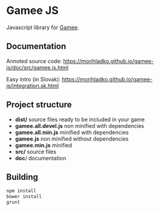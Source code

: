 Gamee JS
========

Javascript library for [Gamee].

Documentation
-------------
                                                                                                         
Annoted source code: https://morihladko.github.io/gamee-js/doc/src/gamee.js.html

Easy intro (in Slovak): https://morihladko.github.io/gamee-js/integration.sk.html

Project structure
-----------------

* __dist/__ source files ready to be included in your game
 * __gamee.all.devel.js__ non minified with dependencies
 * __gamee.all.min.js__ minified with dependencies
 * __gamee.js__ non minified without dependencies
 * __gamee.min.js__ minified
* __src/__ source files
* __doc__/ documentation

[Gamee]:http://www.gameeapp.com/


Building
--------

```bash
npm install
bower install
grunt 
```
